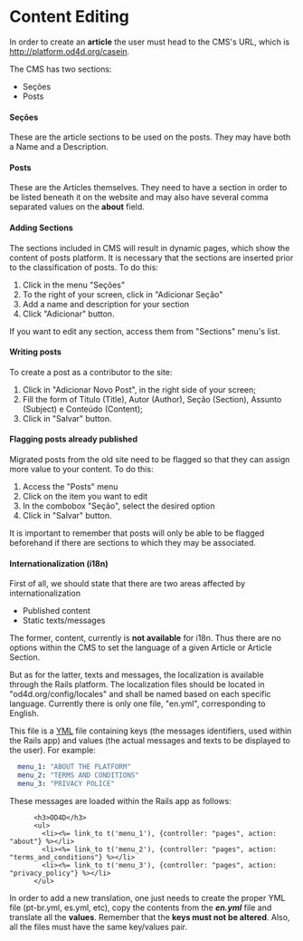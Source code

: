 # Content Editing

In order to create an **article** the user must head to the CMS's URL, which is http://platform.od4d.org/casein.

The CMS has two sections:

- Seções
- Posts

#### Seções

These are the article sections to be used on the posts. They may have both a Name and a Description.

#### Posts

These are the Articles themselves. They need to have a section in order to be listed beneath it on the website and may also have several comma separated values on the **about** field.

#### Adding Sections

The sections included in CMS will result in dynamic pages, which show the content of posts platform. It is necessary that the sections are inserted prior to the classification of posts. To do this:

1. Click in the menu "Seções"
1. To the right of your screen, click in "Adicionar Seção"
1. Add a name and description for your section
1. Click "Adicionar" button.

If you want to edit any section, access them from "Sections" menu's list.

#### Writing posts

To create a post as a contributor to the site:

1. Click in "Adicionar Novo Post", in the right side of your screen; 
1. Fill the form of Título (Title), Autor (Author), Seção (Section), Assunto (Subject) e Conteúdo (Content);
1. Click in "Salvar" button.

#### Flagging posts already published

Migrated posts from the old site need to be flagged so that they can assign more value to your content. To do this:

1. Access the "Posts" menu
1. Click on the item you want to edit
1. In the combobox "Seção", select the desired option
1. Click in "Salvar" button.

It is important to remember that posts will only be able to be flagged beforehand if there are sections to which they may be associated.

#### Internationalization (i18n)

First of all, we should state that there are two areas affected by internationalization

- Published content
- Static texts/messages

The former, content, currently is **not available** for i18n. Thus there are no options within the CMS to set the language of a given Article or Article Section.

But as for the latter, texts and messages, the localization is available through the Rails platform. The localization files should be located in "od4d.org/config/locales" and shall be named based on each specific language. Currently there is only one file, "en.yml", corresponding to English.

This file is a [YML](http://en.wikipedia.org/wiki/YAML) file containing keys (the messages identifiers, used within the Rails app) and values (the actual messages and texts to be displayed to the user). For example:

```yml
  menu_1: "ABOUT THE PLATFORM"
  menu_2: "TERMS AND CONDITIONS"
  menu_3: "PRIVACY POLICE"
```

These messages are loaded within the Rails app as follows:

```erb
      <h3>OD4D</h3>
      <ul>
        <li><%= link_to t('menu_1'), {controller: "pages", action: "about"} %></li>
        <li><%= link_to t('menu_2'), {controller: "pages", action: "terms_and_conditions"} %></li>
        <li><%= link_to t('menu_3'), {controller: "pages", action: "privacy_policy"} %></li>
      </ul>
```

In order to add a new translation, one just needs to create the proper YML file (pt-br.yml, es.yml, etc), copy the contents from the ***en.yml*** file and translate all the **values**. Remember that the **keys must not be altered**. Also, all the files must have the same key/values pair.
